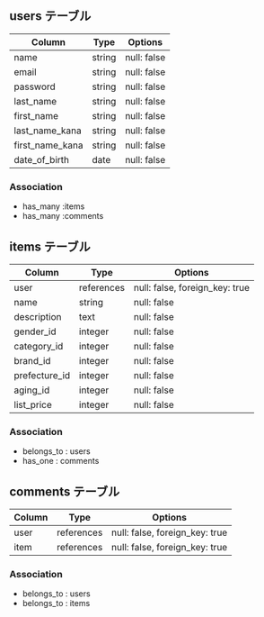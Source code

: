 ## users テーブル

| Column          | Type    | Options     |
| --------------- | ------  | ----------- |
| name            | string  | null: false |
| email           | string  | null: false |
| password        | string  | null: false |
| last_name       | string  | null: false |
| first_name      | string  | null: false |
| last_name_kana  | string  | null: false |
| first_name_kana | string  | null: false |
| date_of_birth   | date    | null: false |


### Association

- has_many :items
- has_many :comments

## items テーブル

| Column                | Type       | Options                            |
| --------------------- | ---------- | ---------------------------------- |
| user                  | references | null: false, foreign_key: true     |
| name                  | string     | null: false                        |
| description           | text       | null: false                        |
| gender_id             | integer    | null: false                        |
| category_id           | integer    | null: false                        |
| brand_id              | integer    | null: false                        |
| prefecture_id         | integer    | null: false                        |
| aging_id              | integer    | null: false                        |
| list_price            | integer    | null: false                        |

### Association

- belongs_to : users
- has_one    : comments

## comments テーブル

| Column  | Type       | Options                        |
| ------- | ---------- | ------------------------------ |
| user    | references | null: false, foreign_key: true |
| item    | references | null: false, foreign_key: true |

### Association

- belongs_to : users
- belongs_to : items